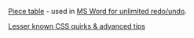 [Piece table](https://en.wikipedia.org/wiki/Piece_table) - used in [MS Word for unlimited redo/undo](https://web.archive.org/web/20160308183811/http://1017.songtrellisopml.com/whatsbeenwroughtusingpiecetables).

[Lesser known CSS quirks & advanced tips](https://medium.com/@peedutuisk/lesser-known-css-quirks-oddities-and-advanced-tips-css-is-awesome-8ee3d16295bb?token=yABGCDQGc_WnJGBS)